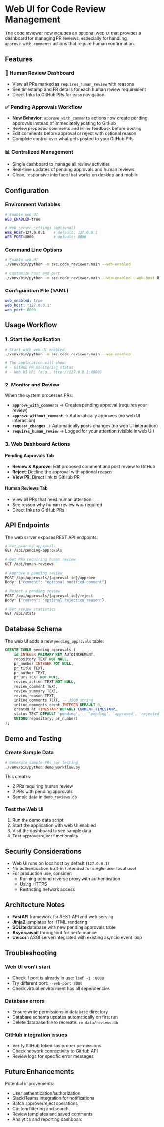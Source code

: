 # Web UI for Code Review Management

The code reviewer now includes an optional web UI that provides a dashboard for managing PR reviews, especially for handling `approve_with_comments` actions that require human confirmation.

## Features

### 🎯 **Human Review Dashboard**
- View all PRs marked as `requires_human_review` with reasons
- See timestamp and PR details for each human review requirement
- Direct links to GitHub PRs for easy navigation

### ✅ **Pending Approvals Workflow** 
- **New Behavior**: `approve_with_comments` actions now create pending approvals instead of immediately posting to GitHub
- Review proposed comments and inline feedback before posting
- Edit comments before approval or reject with optional reason
- Complete control over what gets posted to your GitHub PRs

### 📊 **Centralized Management**
- Single dashboard to manage all review activities
- Real-time updates of pending approvals and human reviews
- Clean, responsive interface that works on desktop and mobile

## Configuration

### Environment Variables
```bash
# Enable web UI
WEB_ENABLED=true

# Web server settings (optional)
WEB_HOST=127.0.0.1    # default: 127.0.0.1
WEB_PORT=8000         # default: 8000
```

### Command Line Options
```bash
# Enable web UI
./venv/bin/python -m src.code_reviewer.main --web-enabled

# Customize host and port
./venv/bin/python -m src.code_reviewer.main --web-enabled --web-host 0.0.0.0 --web-port 8080
```

### Configuration File (YAML)
```yaml
web_enabled: true
web_host: "127.0.0.1"
web_port: 8000
```

## Usage Workflow

### 1. Start the Application
```bash
# Start with web UI enabled
./venv/bin/python -m src.code_reviewer.main --web-enabled

# The application will show:
# - GitHub PR monitoring status
# - Web UI URL (e.g., http://127.0.0.1:8000)
```

### 2. Monitor and Review
When the system processes PRs:

- **`approve_with_comments`** → Creates pending approval (requires your review)
- **`approve_without_comment`** → Automatically approves (no web UI interaction)
- **`request_changes`** → Automatically posts changes (no web UI interaction)  
- **`requires_human_review`** → Logged for your attention (visible in web UI)

### 3. Web Dashboard Actions

#### **Pending Approvals Tab**
- **Review & Approve**: Edit proposed comment and post review to GitHub
- **Reject**: Decline the approval with optional reason
- **View PR**: Direct link to GitHub PR

#### **Human Reviews Tab**
- View all PRs that need human attention
- See reason why human review was required
- Direct links to GitHub PRs

## API Endpoints

The web server exposes REST API endpoints:

```bash
# Get pending approvals
GET /api/pending-approvals

# Get PRs requiring human review  
GET /api/human-reviews

# Approve a pending review
POST /api/approvals/{approval_id}/approve
Body: {"comment": "optional modified comment"}

# Reject a pending review
POST /api/approvals/{approval_id}/reject  
Body: {"reason": "optional rejection reason"}

# Get review statistics
GET /api/stats
```

## Database Schema

The web UI adds a new `pending_approvals` table:

```sql
CREATE TABLE pending_approvals (
    id INTEGER PRIMARY KEY AUTOINCREMENT,
    repository TEXT NOT NULL,
    pr_number INTEGER NOT NULL,
    pr_title TEXT,
    pr_author TEXT,
    pr_url TEXT NOT NULL,
    review_action TEXT NOT NULL,
    review_comment TEXT,
    review_summary TEXT, 
    review_reason TEXT,
    inline_comments TEXT, -- JSON string
    inline_comments_count INTEGER DEFAULT 0,
    created_at TIMESTAMP DEFAULT CURRENT_TIMESTAMP,
    status TEXT DEFAULT 'pending', -- 'pending', 'approved', 'rejected'
    UNIQUE(repository, pr_number)
);
```

## Demo and Testing

### Create Sample Data
```bash
# Generate sample PRs for testing
./venv/bin/python demo_workflow.py
```

This creates:
- 2 PRs requiring human review
- 2 PRs with pending approvals
- Sample data in `demo_reviews.db`

### Test the Web UI
1. Run the demo data script
2. Start the application with web UI enabled
3. Visit the dashboard to see sample data
4. Test approve/reject functionality

## Security Considerations

- Web UI runs on localhost by default (`127.0.0.1`)
- No authentication built-in (intended for single-user local use)
- For production use, consider:
  - Running behind reverse proxy with authentication
  - Using HTTPS
  - Restricting network access

## Architecture Notes

- **FastAPI** framework for REST API and web serving
- **Jinja2** templates for HTML rendering  
- **SQLite** database with new pending approvals table
- **Async/await** throughout for performance
- **Uvicorn** ASGI server integrated with existing asyncio event loop

## Troubleshooting

### Web UI won't start
- Check if port is already in use: `lsof -i :8000`
- Try different port: `--web-port 8080`
- Check virtual environment has all dependencies

### Database errors
- Ensure write permissions in database directory
- Database schema updates automatically on first run
- Delete database file to recreate: `rm data/reviews.db`

### GitHub integration issues
- Verify GitHub token has proper permissions
- Check network connectivity to GitHub API
- Review logs for specific error messages

## Future Enhancements

Potential improvements:
- User authentication/authorization
- Slack/Teams integration for notifications
- Batch approve/reject operations
- Custom filtering and search
- Review templates and saved comments
- Analytics and reporting dashboard